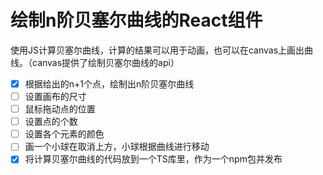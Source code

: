 # 绘制n阶贝塞尔曲线的React组件

使用JS计算贝塞尔曲线，计算的结果可以用于动画，也可以在canvas上画出曲线。（canvas提供了绘制贝塞尔曲线的api）

- [x] 根据给出的n+1个点，绘制出n阶贝塞尔曲线
- [ ] 设置画布的尺寸
- [ ] 鼠标拖动点的位置
- [ ] 设置点的个数
- [ ] 设置各个元素的颜色
- [ ] 画一个小球在取消上方，小球根据曲线进行移动
- [x] 将计算贝塞尔曲线的代码放到一个TS库里，作为一个npm包并发布